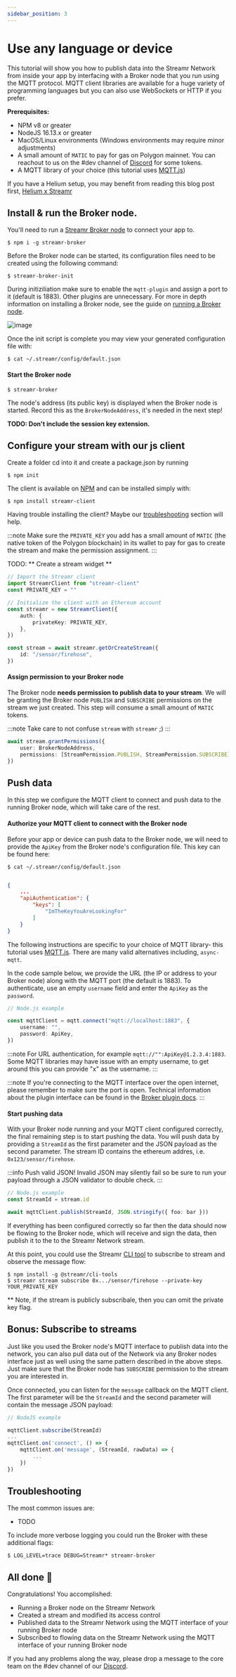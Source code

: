 ```yaml
---
sidebar_position: 3
---
```


# Use any language or device

This tutorial will show you how to publish data into the Streamr Network from inside your app by interfacing with a Broker node that you run using the MQTT protocol. MQTT client libraries are available for a huge variety of programming languages but you can also use WebSockets or HTTP if you prefer.

**Prerequisites:**

-   NPM v8 or greater
-   NodeJS 16.13.x or greater
-   MacOS/Linux environments (Windows environments may require minor adjustments)
-   A small amount of `MATIC` to pay for gas on Polygon mainnet. You can reachout to us on the #dev channel of [Discord](https://discord.gg/gZAm8P7hK8) for some tokens.
-   A MQTT library of your choice (this tutorial uses [MQTT.js](https://www.npmjs.com/package/mqtt))

If you have a Helium setup, you may benefit from reading this blog post first, [Helium x Streamr](https://blog.helium.com/helium-x-streamr-ea89c4b61a14)

## Install & run the Broker node.

You'll need to run a [Streamr Broker node](../streamr-network/nodes#broker-nodes) to connect your app to.

```shell
$ npm i -g streamr-broker
```

Before the Broker node can be started, its configuration files need to be created using the following command:

```shell
$ streamr-broker-init
```

During initiziliation make sure to enable the `mqtt-plugin` and assign a port to it (default is 1883). Other plugins are unnecessary. For more in depth information on installing a Broker node, see the guide on [running a Broker node](https://streamr.network/docs/streamr-network/installing-broker-node).

![image](@site/static/img/mqtt-guide-1.png)

Once the init script is complete you may view your generated configuration file with:

```shell
$ cat ~/.streamr/config/default.json
```

#### Start the Broker node

```shell
$ streamr-broker
```

The node's address (its public key) is displayed when the Broker node is started. Record this as the `BrokerNodeAddress`, it's needed in the next step!

**TODO: Don't include the session key extension.**

## Configure your stream with our js client

Create a folder cd into it and create a package.json by running

```shell
$ npm init
```

The client is available on [NPM](https://www.npmjs.com/package/streamr-client) and can be installed simply with:

```shell
$ npm install streamr-client
```

Having trouble installing the client? Maybe our [troubleshooting](../usage/streamr-js-client/how-to-use#Troubleshooting) section will help.

:::note
Make sure the `PRIVATE_KEY` you add has a small amount of `MATIC` (the native token of the Polygon blockchain) in its wallet to pay for gas to create the stream and make the permission assignment.
:::

TODO: ** Create a stream widget **

```ts
// Import the Streamr client
import StreamrClient from "streamr-client"
const PRIVATE_KEY = ""

// Initialize the client with an Ethereum account
const streamr = new StreamrClient({
    auth: {
        privateKey: PRIVATE_KEY,
    },
})

const stream = await streamr.getOrCreateStream({
    id: "/sensor/firehose",
})
```

#### Assign permission to your Broker node

The Broker node **needs permission to publish data to your stream**. We will be granting the Broker node `PUBLISH` and `SUBSCRIBE` permissions on the stream we just created. This step will consume a small amount of `MATIC` tokens.

:::note
Take care to not confuse `stream` with `streamr` ;)
:::

```ts
await stream.grantPermissions({
    user: BrokerNodeAddress,
    permissions: [StreamPermission.PUBLISH, StreamPermission.SUBSCRIBE],
})
```

## Push data

In this step we configure the MQTT client to connect and push data to the running Broker node, which will take care of the rest.

#### Authorize your MQTT client to connect with the Broker node

Before your app or device can push data to the Broker node, we will need to provide the `ApiKey` from the Broker node's configuration file. This key can be found here:

```shell
$ cat ~/.streamr/config/default.json
```

```json

{
    ...
    "apiAuthentication": {
        "keys": [
            "ImTheKeyYouAreLookingFor"
        ]
    }
}
```

The following instructions are specific to your choice of MQTT library- this tutorial uses [MQTT.js](https://www.npmjs.com/package/mqtt). There are many valid alternatives including, `async-mqtt`.

In the code sample below, we provide the URL (the IP or address to your Broker node) along with the MQTT port (the default is 1883). To authenticate, use an empty `username` field and enter the `ApiKey` as the `password`.

```ts
// Node.js example

const mqttClient = mqtt.connect("mqtt://localhost:1883", {
    username: "",
    password: ApiKey,
})
```

:::note
For URL authentication, for example `mqtt://"":ApiKey@1.2.3.4:1883`. Some MQTT libraries may have issue with an empty username, to get around this you can provide "x" as the username.
:::

:::note
If you're connecting to the MQTT interface over the open internet, please remember to make sure the port is open.
Technical information about the plugin interface can be found in the [Broker plugin docs](https://github.com/streamr-dev/network-monorepo/blob/main/packages/broker/plugins.md).
:::

#### Start pushing data

With your Broker node running and your MQTT client configured correctly, the final remaining step is to start pushing the data. You will push data by providing a `StreamId` as the first parameter and the JSON payload as the second parameter. The stream ID contains the ethereum addres, i.e. `0x123/sensor/firehose`.

:::info
Push valid JSON! Invalid JSON may silently fail so be sure to run your payload through a JSON validator to double check.
:::

```ts
// Node.js example
const StreamId = stream.id

await mqttClient.publish(StreamId, JSON.stringify({ foo: bar }))
```

If everything has been configured correctly so far then the data should now be flowing to the Broker node, which will receive and sign the data, then publish it to the to the Streamr Network stream.

At this point, you could use the Streamr [CLI tool](https://github.com/streamr-dev/network-monorepo/tree/main/packages/cli-tools) to subscribe to stream and observe the message flow:

```shell
$ npm install -g @streamr/cli-tools
$ streamr stream subscribe 0x.../sensor/firehose --private-key YOUR_PRIVATE_KEY
```

\*\* Note, if the stream is publicly subscribale, then you can omit the private key flag.

## Bonus: Subscribe to streams

Just like you used the Broker node's MQTT interface to publish data into the network, you can also pull data out of the Network via any Broker nodes interface just as well using the same pattern described in the above steps. Just make sure that the Broker node has `SUBSCRIBE` permission to the stream you are interested in.

Once connected, you can listen for the `message` callback on the MQTT client. The first parameter will be the `StreamId` and the second parameter will contain the message JSON payload:

```ts
// NodeJS example

mqttClient.subscribe(StreamId)
...
mqttClient.on('connect', () => {
    mqttClient.on('message', (StreamId, rawData) => {
        ...
    })
})
```

## Troubleshooting

The most common issues are:

-   TODO

To include more verbose logging you could run the Broker with these additional flags:

```shell
$ LOG_LEVEL=trace DEBUG=Streamr* streamr-broker
```

## All done 🎉

Congratulations! You accomplished:

-   Running a Broker node on the Streamr Network
-   Created a stream and modified its access control
-   Published data to the Streamr Network using the MQTT interface of your running Broker node
-   Subscribed to flowing data on the Streamr Network using the MQTT interface of your running Broker node

If you had any problems along the way, please drop a message to the core team on the #dev channel of our [Discord](https://discord.gg/gZAm8P7hK8).
